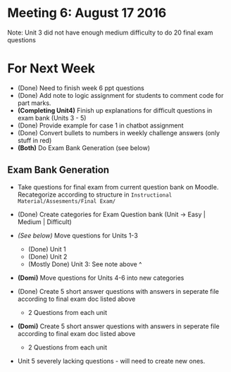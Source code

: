 # Meeting 6: August 17 2016

Note: Unit 3 did not have enough medium difficulty to do 20 final exam questions

# For Next Week

* (Done) Need to finish week 6 ppt questions
* (Done) Add note to logic assignment for students to comment code for part marks.
* **(Completing Unit4)** Finish up explanations for difficult questions in exam bank (Units 3 - 5)
* (Done) Provide example for case 1 in chatbot assignment
* (Done) Convert bullets to numbers in weekly challenge answers (only stuff in red)
* **(Both)** Do Exam Bank Generation (see below)

## Exam Bank Generation

* Take questions for final exam from current question bank on Moodle. Recategorize according to structure in `Instructional Material/Assesments/Final Exam/`

* (Done) Create categories for Exam Question bank (Unit -> Easy | Medium | Difficult)
* *(See below)* Move questions for Units 1-3
    * (Done) Unit 1
    * (Done) Unit 2
    * (Mostly Done) Unit 3: See note above ^
* **(Domi)** Move questions for Units 4-6 into new categories
* (Done) Create 5 short answer questions with answers in seperate file according to final exam doc listed above
    * 2 Questions from each unit
* **(Domi)** Create 5 short answer questions with answers in seperate file according to final exam doc listed above
    * 2 Questions from each unit

* Unit 5 severely lacking questions - will need to create new ones.

